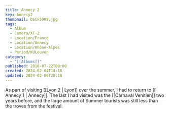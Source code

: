 ```yaml
---
title: Annecy 2
key: Annecy2
thumbnail: DSCF5909.jpg
tags:
  - Album
  - Camera/XT-2
  - Location/France
  - Location/Annecy
  - Location/Rhône-Alpes
  - Period/KULeuven
category:
  - "[[Albums]]"
published: 2018-07-22T00:00
created: 2024-02-04T14:18
updated: 2024-02-06T20:18
---
```

As part of visiting [[Lyon 2 | Lyon]] over the summer, I had to return to [[ Annecy 1 | Annecy]]. The last I had visited was the [[Carnaval Venitien]] two years before, and the large amount of Summer tourists was still less than the troves from the festival.
